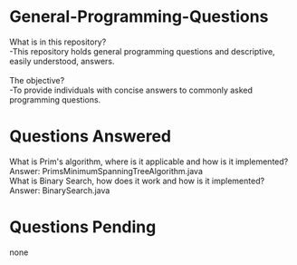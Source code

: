# General-Programming-Questions
What is in this repository? <br/>
  -This repository holds general programming questions and descriptive, easily understood, answers.<br/> 
  <br/>
The objective?  <br/>
  -To provide individuals with concise answers to commonly asked programming questions. <br/>
# Questions Answered
  What is Prim's algorithm, where is it applicable and how is it implemented? <br/>
  Answer: PrimsMinimumSpanningTreeAlgorithm.java <br/>
  What is Binary Search, how does it work and how is it implemented? <br/>
  Answer: BinarySearch.java
  
# Questions Pending
  none

